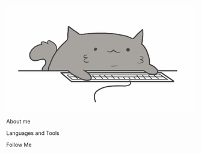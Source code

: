![Header](https://github.com/susanoo-10011/susanoo-10011/blob/master/assets/VakAF.gif)


About me

Languages and Tools

Follow Me
